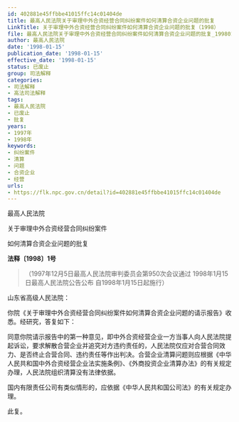 ```yaml
---
id: 402881e45ffbbe41015ffc14c01404de
title: 最高人民法院关于审理中外合资经营合同纠纷案件如何清算合资企业问题的批复
LinkTitle: 关于审理中外合资经营合同纠纷案件如何清算合资企业问题的批复（1998）
file: 最高人民法院关于审理中外合资经营合同纠纷案件如何清算合资企业问题的批复_19980115_402881e45ffbbe41015ffc14c01404de.docx
author: 最高人民法院
date: '1998-01-15'
publication_date: '1998-01-15'
effective_date: '1998-01-15'
status: 已废止
group: 司法解释
categories:
- 司法解释
- 高法司法解释
tags:
- 最高人民法院
- 已废止
- 批复
years:
- 1997年
- 1998年
keywords:
- 纠纷案件
- 清算
- 问题
- 合资企业
- 经营
urls:
- https://flk.npc.gov.cn/detail?id=402881e45ffbbe41015ffc14c01404de
---
```


最高人民法院

关于审理中外合资经营合同纠纷案件

如何清算合资企业问题的批复

**法释〔1998〕1号**

> （1997年12月5日最高人民法院审判委员会第950次会议通过 1998年1月15日最高人民法院公告公布 自1998年1月15日起施行）

山东省高级人民法院：

你院《关于审理中外合资经营合同纠纷案件如何清算合资企业问题的请示报告》收悉。经研究，答复如下：

同意你院请示报告中的第一种意见，即中外合资经营企业一方当事人向人民法院提起诉讼，要求解散合营企业并追究对方违约责任的，人民法院仅应对合营合同效力、是否终止合营合同、违约责任等作出判决。合营企业清算问题则应根据《中华人民共和国中外合资经营企业法实施条例》、《外商投资企业清算办法》的有关规定办理，人民法院组织清算没有法律依据。

国内有限责任公司有类似情形的，应依据《中华人民共和国公司法》的有关规定办理。

此复。

